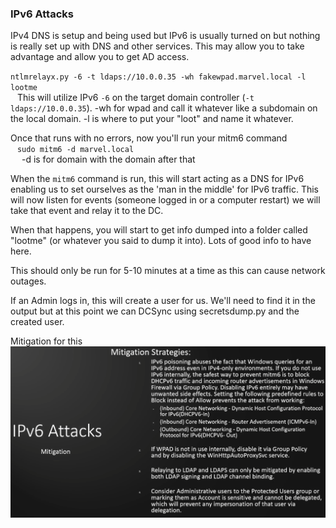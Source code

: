 ### IPv6 Attacks

IPv4 DNS is setup and being used but IPv6 is usually turned on but nothing is really set up with DNS and other services.  This may allow you to take advantage and allow you to get AD access.

`ntlmrelayx.py -6 -t ldaps://10.0.0.35 -wh fakewpad.marvel.local -l lootme`  
&ensp;	This will utilize IPv6 `-6` on the target domain controller (`-t ldaps://10.0.0.35`).  -wh for wpad and call it whatever like a subdomain on the local domain.  -l is where to put your "loot" and name it whatever.

Once that runs with no errors, now you'll run your mitm6 command  
&ensp;	`sudo mitm6 -d marvel.local`  
&ensp;&ensp;		-d is for domain with the domain after that  

When the `mitm6` command is run, this will start acting as a DNS for IPv6 enabling us to set ourselves as the 'man in the middle' for IPv6 traffic.  This will now listen for events (someone logged in or a computer restart) we will take that event and relay it to the DC.  

When that happens, you will start to get info dumped into a folder called "lootme" (or whatever you said to dump it into).  Lots of good info to have here.  

This should only be run for 5-10 minutes at a time as this can cause network outages.  

If an Admin logs in, this will create a user for us.  We'll need to find it in the output but at this point we can DCSync using secretsdump.py and the created user.  



Mitigation for this  
![pic8](Images/pic8.png)  

